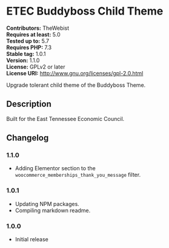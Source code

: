 # ETEC Buddyboss Child Theme #
**Contributors:** TheWebist  
**Requires at least:** 5.0  
**Tested up to:** 5.7  
**Requires PHP:** 7.3  
**Stable tag:** 1.0.1  
**Version:** 1.1.0  
**License:** GPLv2 or later  
**License URI:** http://www.gnu.org/licenses/gpl-2.0.html  

Upgrade tolerant child theme of the Buddyboss Theme.

## Description ##
Built for the East Tennessee Economic Council.

## Changelog ##

### 1.1.0 ###
* Adding Elementor section to the `woocommerce_memberships_thank_you_message` filter.

### 1.0.1 ###
* Updating NPM packages.
* Compiling markdown readme.

### 1.0.0 ###
* Initial release
